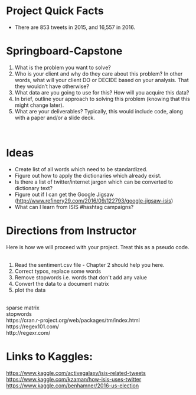# Project Quick Facts
* There are 853 tweets in 2015, and 16,557 in 2016.

# Springboard-Capstone
1. What is the problem you want to solve?<br />
2. Who is your client and why do they care about this problem? In other words, what will your client DO or DECIDE based on your analysis. That they wouldn’t have otherwise?<br />
4. What data are you going to use for this? How will you acquire this data?<br />
5. In brief, outline your approach to solving this problem (knowing that this might change later).<br />
6. What are your deliverables? Typically, this would include code, along with a paper and/or a slide deck.<br />
<br />

# Ideas
* Create list of all words which need to be standardized.
* Figure out how to apply the dictionaries which already exist.
* Is there a list of twitter/internet jargon which can be converted to dictionary text?
* Figure out if I can get the Google Jigsaw (http://www.refinery29.com/2016/09/122793/google-jigsaw-isis)
* What can I learn from ISIS #hashtag campaigns?

# Directions from Instructor<br />

Here is how we will proceed with your project. Treat this as a pseudo code.<br />
<br />
1. Read the sentiment.csv file - Chapter 2 should help you here.<br />
2. Correct typos, replace some words<br />
3. Remove stopwords i.e. words that don't add any value<br />
4. Convert the data to a document matrix<br />
5. plot the data<br />
<br />
sparse matrix<br />
stopwords<br />
https://cran.r-project.org/web/packages/tm/index.html<br />
https://regex101.com/<br />
http://regexr.com/<br />

# Links to Kaggles: <br />

https://www.kaggle.com/activegalaxy/isis-related-tweets <br />
https://www.kaggle.com/kzaman/how-isis-uses-twitter <br />
https://www.kaggle.com/benhamner/2016-us-election <br />
<br />
